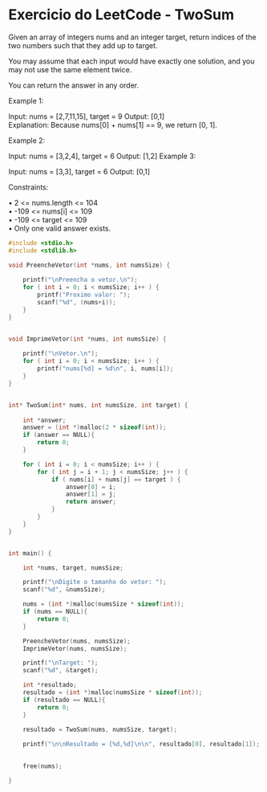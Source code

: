 # Exercicio do LeetCode - TwoSum

Given an array of integers nums and an integer target, return indices of the two numbers such that they add up to target.

You may assume that each input would have exactly one solution, and you may not use the same element twice.

You can return the answer in any order.

 

Example 1:

Input: nums = [2,7,11,15], target = 9
Output: [0,1]   
Explanation: Because nums[0] + nums[1] == 9, we return [0, 1].  

    
Example 2:

Input: nums = [3,2,4], target = 6
Output: [1,2]
Example 3:

Input: nums = [3,3], target = 6
Output: [0,1]
 

Constraints:

•  2 <= nums.length <= 104   
•  -109 <= nums[i] <= 109    
•  -109 <= target <= 109     
•  Only one valid answer exists.

```c
#include <stdio.h>
#include <stdlib.h>

void PreencheVetor(int *nums, int numsSize) {
    
    printf("\nPreencha o vetor.\n");
    for ( int i = 0; i < numsSize; i++ ) {
        printf("Proximo valor: ");
        scanf("%d", (nums+i));
    }
}


void ImprimeVetor(int *nums, int numsSize) {
    
    printf("\nVetor.\n");
    for ( int i = 0; i < numsSize; i++ ) {
        printf("nums[%d] = %d\n", i, nums[i]);
    }
}


int* TwoSum(int* nums, int numsSize, int target) {
    
    int *answer;
    answer = (int *)malloc(2 * sizeof(int));
    if (answer == NULL){
        return 0;
    }

    for ( int i = 0; i < numsSize; i++ ) {
        for ( int j = i + 1; j < numsSize; j++ ) {
            if ( nums[i] + nums[j] == target ) {
                answer[0] = i;
                answer[1] = j;
                return answer;
            }
        }
    }
}


int main() {

    int *nums, target, numsSize;

    printf("\nDigite o tamanho do vetor: ");
    scanf("%d", &numsSize);

    nums = (int *)malloc(numsSize * sizeof(int));
    if (nums == NULL){
        return 0;
    }

    PreencheVetor(nums, numsSize);
    ImprimeVetor(nums, numsSize);

    printf("\nTarget: ");
    scanf("%d", &target);

    int *resultado;
    resultado = (int *)malloc(numsSize * sizeof(int));
    if (resultado == NULL){
        return 0;
    }
    
    resultado = TwoSum(nums, numsSize, target);

    printf("\n\nResultado = [%d,%d]\n\n", resultado[0], resultado[1]);
    

    free(nums);

}
```

